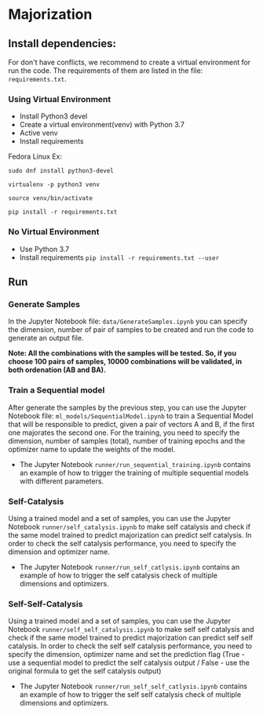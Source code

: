 # Majorization

## Install dependencies:
For don't have conflicts, we recommend to create a virtual environment for run the code.
The requirements of them are listed in the file: `requirements.txt`.

### Using Virtual Environment
- Install Python3 devel
- Create a virtual environment(venv) with Python 3.7
- Active venv
- Install requirements

Fedora Linux Ex:

```
sudo dnf install python3-devel

virtualenv -p python3 venv

source venv/bin/activate

pip install -r requirements.txt
```

### No Virtual Environment
- Use Python 3.7
- Install requirements
`pip install -r requirements.txt --user`

## Run

### Generate Samples
In the Jupyter Notebook file: `data/GenerateSamples.ipynb` you can specify the dimension, number of pair of samples to be created and run the code to generate an output file.

**Note: All the combinations with the samples will be tested. So, if you choose 100 pairs of samples, 10000 combinations will be validated, in both ordenation (AB and BA).**

### Train a Sequential model
After generate the samples by the previous step, you can use the Jupyter Notebook file: `ml_models/SequentialModel.ipynb` to train a Sequential Model that will be responsible to predict, given a pair of vectors A and B, if the first one majorates the second one. For the training, you need to specify the dimension, number of samples (total), number of training epochs and the optimizer name to update the weights of the model.
- The Jupyter Notebook `runner/run_sequential_training.ipynb` contains an example of how to trigger the training of multiple sequential models with different parameters.

### Self-Catalysis
Using a trained model and a set of samples, you can use the Jupyter Notebook `runner/self_catalysis.ipynb` to make self catalysis and check if the same model trained to predict majorization can predict self catalysis. In order to check the self catalysis performance, you need to specify the dimension and optimizer name.
- The Jupyter Notebook `runner/run_self_catlysis.ipynb` contains an example of how to trigger the self catalysis check of multiple dimensions and optimizers.

### Self-Self-Catalysis
Using a trained model and a set of samples, you can use the Jupyter Notebook `runner/self_self_catalysis.ipynb` to make self self catalysis and check if the same model trained to predict majorization can predict self self catalysis. In order to check the self self catalysis performance, you need to specify the dimension, optimizer name and set the prediction flag (True - use a sequential model to predict the self catalysis output / False - use the original formula to get the self catalysis output)
- The Jupyter Notebook `runner/run_self_self_catlysis.ipynb` contains an example of how to trigger the self self catalysis check of multiple dimensions and optimizers.